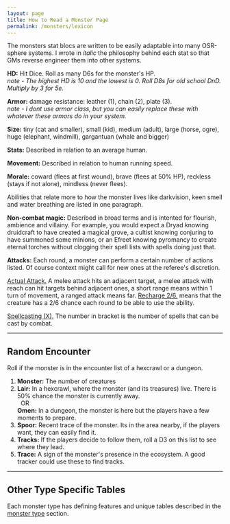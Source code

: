 ```yaml
---
layout: page
title: How to Read a Monster Page
permalink: /monsters/lexicon
---
```


The monsters stat blocs are written to be easily adaptable into many OSR-sphere systems. I wrote in *italic* the philosophy behind each stat so that GMs reverse engineer them into other systems.

**HD:** Hit Dice. Roll as many D6s for the monster's HP. <br>
*note - The highest HD is 10 and the lowest is 0. Roll D8s for old school DnD. Multiply by 3 for 5e.*

**Armor:** damage resistance: leather (1), chain (2), plate (3). <br>
*note - I dont use armor class, but you can easily replace these with whatever these armors do in your system.*

**Size:** tiny (cat and smaller), small (kid), medium (adult), large (horse, ogre), huge (elephant, windmill), gargantuan (whale and bigger)

**Stats:** Described in relation to an average human.

**Movement:** Described in relation to human running speed.

**Morale:** coward (flees at first wound), brave (flees at 50% HP), reckless (stays if not alone), mindless (never flees).

Abilities that relate more to how the monster lives like darkvision, keen smell and water breathing are listed in one paragraph.

**Non-combat magic:** Described in broad terms and is intented for flourish, ambience and villainy. For example, you would expect a Dryad knowing druidcraft to have created a magical grove, a cultist knowing conjuring to have summoned some minions, or an Efreet knowing pyromancy to create eternal torches without clogging their spell lists with spells doing just that.

**Attacks:** Each round, a monster can perform a certain number of actions listed. Of course context might call for new ones at the referee's discretion.

<ins>Actual Attack.</ins> A melee attack hits an adjacent target, a melee attack with reach can hit targets behind adjacent ones, a short range means within 1 turn of movement, a ranged attack means far. <ins>Recharge 2/6.</ins> means that the creature has a 2/6 chance each round to be able to use the ability. 

<ins>Spellcasting (X).</ins> The number in bracket is the number of spells that can be cast by combat.

---

## Random Encounter
Roll if the monster is in the encounter list of a hexcrawl or a dungeon.

1. **Monster:** The number of creatures
1. **Lair:** In a hexcrawl, where the monster (and its treasures) live. There is 50% chance the monster is currently away. <br>	&nbsp; OR <br>	**Omen:** In a dungeon, the monster is here but the players have a few moments to prepare.
1. **Spoor:** Recent trace of the monster. Its in the area nearby, if the players want, they can easily find it.
1. **Tracks:** If the players decide to follow them, roll a D3 on this list to see where they lead.
1. **Trace:** A sign of the monster's presence in the ecosystem. A good tracker could use these to find tracks.


---

## Other Type Specific Tables

Each monster type has defining features and unique tables described in the [monster type](https://saltygoo.github.io/monsters) section.
